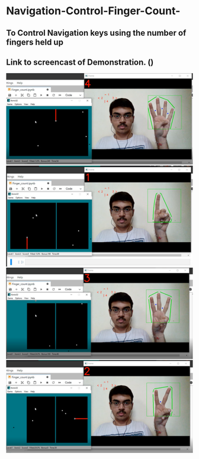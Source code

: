 # Navigation-Control-Finger-Count-
## To Control Navigation keys using the number of fingers held up

## Link to screencast of Demonstration.  ()
![alt text](https://github.com/omrawal/Images/blob/master/FC1.png?raw=true)
![alt text](https://github.com/omrawal/Images/blob/master/FC2.png?raw=true)
![alt text](https://github.com/omrawal/Images/blob/master/FC3.png?raw=true)
![alt text](https://github.com/omrawal/Images/blob/master/FC4.png?raw=true)
